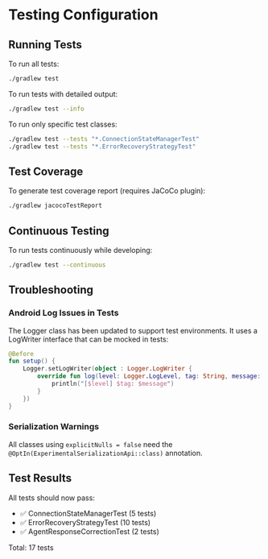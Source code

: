 # Testing Configuration

## Running Tests

To run all tests:
```bash
./gradlew test
```

To run tests with detailed output:
```bash
./gradlew test --info
```

To run only specific test classes:
```bash
./gradlew test --tests "*.ConnectionStateManagerTest"
./gradlew test --tests "*.ErrorRecoveryStrategyTest"
```

## Test Coverage

To generate test coverage report (requires JaCoCo plugin):
```bash
./gradlew jacocoTestReport
```

## Continuous Testing

To run tests continuously while developing:
```bash
./gradlew test --continuous
```

## Troubleshooting

### Android Log Issues in Tests
The Logger class has been updated to support test environments. It uses a LogWriter interface that can be mocked in tests:

```kotlin
@Before
fun setup() {
    Logger.setLogWriter(object : Logger.LogWriter {
        override fun log(level: Logger.LogLevel, tag: String, message: String, throwable: Throwable?) {
            println("[$level] $tag: $message")
        }
    })
}
```

### Serialization Warnings
All classes using `explicitNulls = false` need the `@OptIn(ExperimentalSerializationApi::class)` annotation.

## Test Results

All tests should now pass:
- ✅ ConnectionStateManagerTest (5 tests)
- ✅ ErrorRecoveryStrategyTest (10 tests)
- ✅ AgentResponseCorrectionTest (2 tests)

Total: 17 tests

